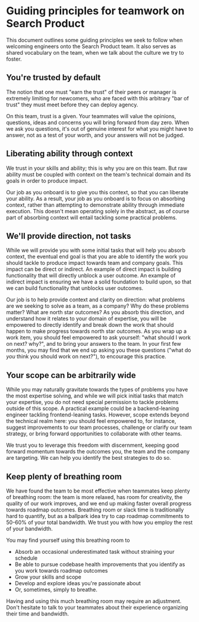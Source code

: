 # Guiding principles for teamwork on Search Product

This document outlines some guiding principles we seek to follow when welcoming engineers onto the Search Product team. It also serves as shared vocabulary on the team, when we talk about the culture we try to foster.

## You're trusted by default

The notion that one must "earn the trust" of their peers or manager is extremely limiting for newcomers, who are faced with this arbitrary "bar of trust" they must meet before they can deploy agency.

On this team, trust is a given. Your teammates will value the opinions, questions, ideas and concerns you will bring forward from day zero. When we ask you questions, it's out of genuine interest for what you might have to answer, not as a test of your worth, and your answers will not be judged.

## Liberating ability through context

We trust in your skills and ability; this is why you are on this team. But raw ability must be coupled with context on the team's technical domain and its goals in order to produce impact.

Our job as you onboard is to give you this context, so that you can liberate your ability. As a result, your job as you onboard is to focus on absorbing context, rather than attempting to demonstrate ability through immediate execution. This doesn't mean operating solely in the abstract, as of course part of absorbing context will entail tackling some practical problems.

## We'll provide direction, not tasks

While we will provide you with some initial tasks that will help you absorb context, the eventual end goal is that you are able to identify the work you should tackle to produce impact towards team and company goals. This impact can be direct or indirect. An example of direct impact is building functionality that will directly unblock a user outcome. An example of indirect impact is ensuring we have a solid foundation to build upon, so that we can build functionality that unblocks user outcomes.

Our job is to help provide context and clarity on direction: what problems are we seeking to solve as a team, as a company? Why do these problems matter? What are north star outcomes? As you absorb this direction, and understand how it relates to your domain of expertise, you will be empowered to directly identify and break down the work that should happen to make progress towards north star outcomes. As you wrap up a work item, you should feel empowered to ask yourself: "what should I work on next? why?", and to bring your answers to the team. In your first few months, you may find that we end up asking you these questions ("what do _you_ think you should work on next?"), to encourage this practice.

## Your scope can be arbitrarily wide

While you may naturally gravitate towards the types of problems you have the most expertise solving, and while we will pick initial tasks that match your expertise, you do not need special permission to tackle problems outside of this scope. A practical example could be a backend-leaning engineer tackling frontend-leaning tasks. However, scope extends beyond the technical realm here: you should feel empowered to, for instance, suggest improvements to our team processes, challenge or clarify our team strategy, or bring forward opportunities to collaborate with other teams.

We trust you to leverage this freedom with discernment, keeping good forward momentum towards the outcomes you, the team and the company are targeting. We can help you identify the best strategies to do so.

## Keep plenty of breathing room

We have found the team to be most effective when teammates keep plenty of breathing room: the team is more relaxed, has room for creativity, the quality of our work improves, and we end up making faster overall progress towards roadmap outcomes. Breathing room or slack time is traditionally hard to quantify, but as a ballpark idea try to cap roadmap commitments to 50-60% of your total bandwidth. We trust you with how you employ the rest of your bandwidth.

You may find yourself using this breathing room to

- Absorb an occasional underestimated task without straining your schedule
- Be able to pursue codebase health improvements that you identify as you work towards roadmap outcomes
- Grow your skills and scope
- Develop and explore ideas you're passionate about
- Or, sometimes, simply to breathe.

Having and using this much breathing room may require an adjustment. Don't hesitate to talk to your teammates about their experience organizing their time and bandwidth.
